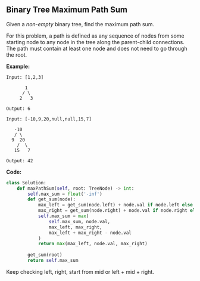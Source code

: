 ## Binary Tree Maximum Path Sum
Given a *non-empty* binary tree, find the maximum path sum.

For this problem, a path is defined as any sequence of nodes from some starting node to any node in the tree along the parent-child connections. The path must contain at least one node and does not need to go through the root.

**Example:**

```
Input: [1,2,3]

       1
      / \
     2   3

Output: 6
```
```
Input: [-10,9,20,null,null,15,7]

   -10
   / \
  9  20
    /  \
   15   7

Output: 42
```
**Code:**

```python
class Solution:
    def maxPathSum(self, root: TreeNode) -> int:
        self.max_sum = float('-inf')
        def get_sum(node):
            max_left = get_sum(node.left) + node.val if node.left else node.val
            max_right = get_sum(node.right) + node.val if node.right else node.val
            self.max_sum = max(
                self.max_sum, node.val,
                max_left, max_right,
                max_left + max_right - node.val
            )
            return max(max_left, node.val, max_right)
        
        get_sum(root)
        return self.max_sum
```
Keep checking left, right, start from mid or left + mid + right.

